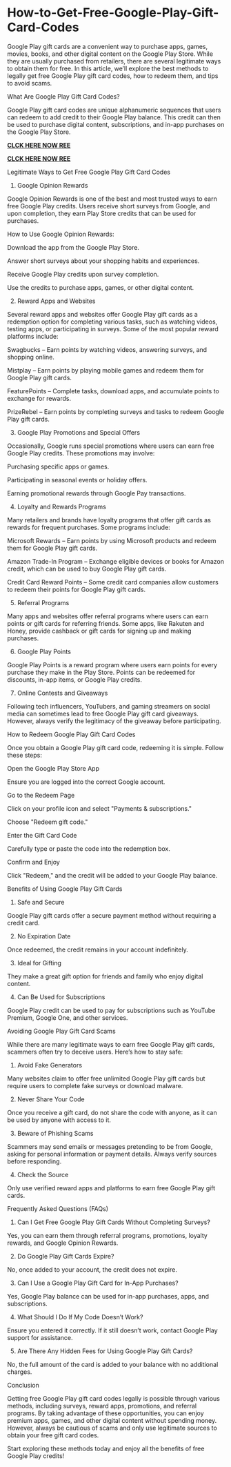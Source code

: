 # How-to-Get-Free-Google-Play-Gift-Card-Codes
Google Play gift cards are a convenient way to purchase apps, games, movies, books, and other digital content on the Google Play Store. While they are usually purchased from retailers, there are several legitimate ways to obtain them for free. In this article, we’ll explore the best methods to legally get free Google Play gift card codes, how to redeem them, and tips to avoid scams.

What Are Google Play Gift Card Codes?

Google Play gift card codes are unique alphanumeric sequences that users can redeem to add credit to their Google Play balance. This credit can then be used to purchase digital content, subscriptions, and in-app purchases on the Google Play Store.

**[CLCK HERE NOW REE](https://tinyurl.com/google-paly-2025)**

**[CLCK HERE NOW REE](https://tinyurl.com/google-paly-2025)**

Legitimate Ways to Get Free Google Play Gift Card Codes

1. Google Opinion Rewards

Google Opinion Rewards is one of the best and most trusted ways to earn free Google Play credits. Users receive short surveys from Google, and upon completion, they earn Play Store credits that can be used for purchases.

How to Use Google Opinion Rewards:

Download the app from the Google Play Store.

Answer short surveys about your shopping habits and experiences.

Receive Google Play credits upon survey completion.

Use the credits to purchase apps, games, or other digital content.

2. Reward Apps and Websites

Several reward apps and websites offer Google Play gift cards as a redemption option for completing various tasks, such as watching videos, testing apps, or participating in surveys. Some of the most popular reward platforms include:

Swagbucks – Earn points by watching videos, answering surveys, and shopping online.

Mistplay – Earn points by playing mobile games and redeem them for Google Play gift cards.

FeaturePoints – Complete tasks, download apps, and accumulate points to exchange for rewards.

PrizeRebel – Earn points by completing surveys and tasks to redeem Google Play gift cards.

3. Google Play Promotions and Special Offers

Occasionally, Google runs special promotions where users can earn free Google Play credits. These promotions may involve:

Purchasing specific apps or games.

Participating in seasonal events or holiday offers.

Earning promotional rewards through Google Pay transactions.

4. Loyalty and Rewards Programs

Many retailers and brands have loyalty programs that offer gift cards as rewards for frequent purchases. Some programs include:

Microsoft Rewards – Earn points by using Microsoft products and redeem them for Google Play gift cards.

Amazon Trade-In Program – Exchange eligible devices or books for Amazon credit, which can be used to buy Google Play gift cards.

Credit Card Reward Points – Some credit card companies allow customers to redeem their points for Google Play gift cards.

5. Referral Programs

Many apps and websites offer referral programs where users can earn points or gift cards for referring friends. Some apps, like Rakuten and Honey, provide cashback or gift cards for signing up and making purchases.

6. Google Play Points

Google Play Points is a reward program where users earn points for every purchase they make in the Play Store. Points can be redeemed for discounts, in-app items, or Google Play credits.

7. Online Contests and Giveaways

Following tech influencers, YouTubers, and gaming streamers on social media can sometimes lead to free Google Play gift card giveaways. However, always verify the legitimacy of the giveaway before participating.

How to Redeem Google Play Gift Card Codes

Once you obtain a Google Play gift card code, redeeming it is simple. Follow these steps:

Open the Google Play Store App

Ensure you are logged into the correct Google account.

Go to the Redeem Page

Click on your profile icon and select "Payments & subscriptions."

Choose "Redeem gift code."

Enter the Gift Card Code

Carefully type or paste the code into the redemption box.

Confirm and Enjoy

Click "Redeem," and the credit will be added to your Google Play balance.

Benefits of Using Google Play Gift Cards

1. Safe and Secure

Google Play gift cards offer a secure payment method without requiring a credit card.

2. No Expiration Date

Once redeemed, the credit remains in your account indefinitely.

3. Ideal for Gifting

They make a great gift option for friends and family who enjoy digital content.

4. Can Be Used for Subscriptions

Google Play credit can be used to pay for subscriptions such as YouTube Premium, Google One, and other services.

Avoiding Google Play Gift Card Scams

While there are many legitimate ways to earn free Google Play gift cards, scammers often try to deceive users. Here’s how to stay safe:

1. Avoid Fake Generators

Many websites claim to offer free unlimited Google Play gift cards but require users to complete fake surveys or download malware.

2. Never Share Your Code

Once you receive a gift card, do not share the code with anyone, as it can be used by anyone with access to it.

3. Beware of Phishing Scams

Scammers may send emails or messages pretending to be from Google, asking for personal information or payment details. Always verify sources before responding.

4. Check the Source

Only use verified reward apps and platforms to earn free Google Play gift cards.

Frequently Asked Questions (FAQs)

1. Can I Get Free Google Play Gift Cards Without Completing Surveys?

Yes, you can earn them through referral programs, promotions, loyalty rewards, and Google Opinion Rewards.

2. Do Google Play Gift Cards Expire?

No, once added to your account, the credit does not expire.

3. Can I Use a Google Play Gift Card for In-App Purchases?

Yes, Google Play balance can be used for in-app purchases, apps, and subscriptions.

4. What Should I Do If My Code Doesn’t Work?

Ensure you entered it correctly. If it still doesn’t work, contact Google Play support for assistance.

5. Are There Any Hidden Fees for Using Google Play Gift Cards?

No, the full amount of the card is added to your balance with no additional charges.

Conclusion

Getting free Google Play gift card codes legally is possible through various methods, including surveys, reward apps, promotions, and referral programs. By taking advantage of these opportunities, you can enjoy premium apps, games, and other digital content without spending money. However, always be cautious of scams and only use legitimate sources to obtain your free gift card codes.

Start exploring these methods today and enjoy all the benefits of free Google Play credits!
